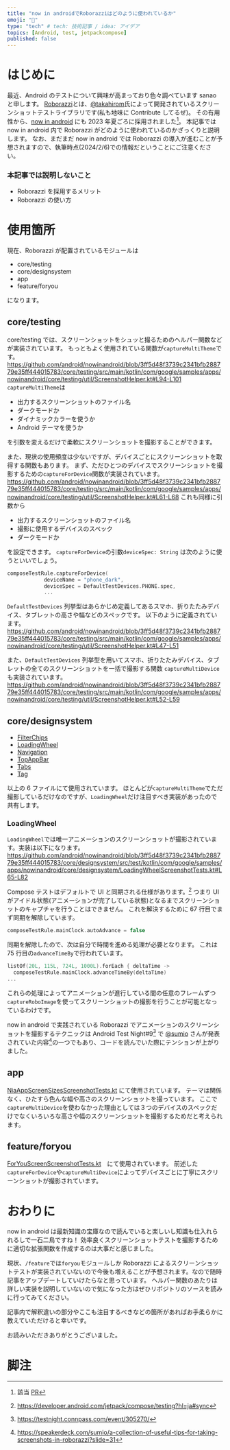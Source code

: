 ```yaml
---
title: "now in androidでRoborazziはどのように使われているか"
emoji: "📱"
type: "tech" # tech: 技術記事 / idea: アイデア
topics: [Android, test, jetpackcompose]
published: false
---
```


# はじめに

最近、Android のテストについて興味が高まっており色々調べています sanao と申します。
[Roborazzi](https://github.com/takahirom/roborazzi)とは、[@takahirom](https://twitter.com/new_runnable)氏によって開発されているスクリーンショットテストライブラリです(私も地味に Contribute してるぜ)。
その有用性から、[now in android](https://github.com/android/nowinandroid) にも 2023 年夏ごろに採用されました[^1]。
本記事では now in android 内で Roborazzi がどのように使われているのかざっくりと説明します。
なお、まだまだ now in android では Roborazzi の導入が進むことが予想されますので、執筆時点(2024/2/6)での情報だということにご注意ください。

### 本記事では説明しないこと

- Roborazzi を採用するメリット
- Roborazzi の使い方

# 使用箇所

現在、Roborazzi が配置されているモジュールは

- core/testing
- core/designsystem
- app
- feature/foryou

になります。

## core/testing

core/testing では、スクリーンショットをシュッと撮るためのヘルパー関数などが実装されています。
もっともよく使用されている関数が`captureMultiTheme`です。
https://github.com/android/nowinandroid/blob/3ff5d48f3739c2341bfb288779e35ff444015783/core/testing/src/main/kotlin/com/google/samples/apps/nowinandroid/core/testing/util/ScreenshotHelper.kt#L94-L101
`captureMultiTheme`は

- 出力するスクリーンショットのファイル名
- ダークモードか
- ダイナミックカラーを使うか
- Android テーマを使うか

を引数を変えるだけで柔軟にスクリーンショットを撮影することができます。

また、現状の使用頻度は少ないですが、デバイスごとにスクリーンショットを取得する関数もあります。
まず、ただひとつのデバイスでスクリーンショットを撮影するための`captureForDevice`関数が実装されています。
https://github.com/android/nowinandroid/blob/3ff5d48f3739c2341bfb288779e35ff444015783/core/testing/src/main/kotlin/com/google/samples/apps/nowinandroid/core/testing/util/ScreenshotHelper.kt#L61-L68
これも同様に引数から

- 出力するスクリーンショットのファイル名
- 撮影に使用するデバイスのスペック
- ダークモードか

を設定できます。
`captureForDevice`の引数`deviceSpec: String` は次のように使うといいでしょう。

```kotlin
composeTestRule.captureForDevice(
            deviceName = "phone_dark",
            deviceSpec = DefaultTestDevices.PHONE.spec,
            ...
```

`DefaultTestDevices` 列挙型はあらかじめ定義してあるスマホ、折りたたみデバイス、タブレットの高さや幅などのスペックです。
以下のように定義されています。
https://github.com/android/nowinandroid/blob/3ff5d48f3739c2341bfb288779e35ff444015783/core/testing/src/main/kotlin/com/google/samples/apps/nowinandroid/core/testing/util/ScreenshotHelper.kt#L47-L51

また、`DefaultTestDevices` 列挙型を用いてスマホ、折りたたみデバイス、タブレットの全てのスクリーンショットを一括で撮影する関数 `captureMultiDevice` も実装されています。
https://github.com/android/nowinandroid/blob/3ff5d48f3739c2341bfb288779e35ff444015783/core/testing/src/main/kotlin/com/google/samples/apps/nowinandroid/core/testing/util/ScreenshotHelper.kt#L52-L59

## core/designsystem

- [FilterChips](https://github.com/android/nowinandroid/blob/3ff5d48f3739c2341bfb288779e35ff444015783/core/designsystem/src/test/kotlin/com/google/samples/apps/nowinandroid/core/designsystem/FilterChipScreenshotTests.kt)
- [LoadingWheel](https://github.com/android/nowinandroid/blob/3ff5d48f3739c2341bfb288779e35ff444015783/core/designsystem/src/test/kotlin/com/google/samples/apps/nowinandroid/core/designsystem/LoadingWheelScreenshotTests.kt)
- [Navigation](https://github.com/android/nowinandroid/blob/3ff5d48f3739c2341bfb288779e35ff444015783/core/designsystem/src/test/kotlin/com/google/samples/apps/nowinandroid/core/designsystem/NavigationScreenshotTests.kt)
- [TopAppBar](https://github.com/android/nowinandroid/blob/3ff5d48f3739c2341bfb288779e35ff444015783/core/designsystem/src/test/kotlin/com/google/samples/apps/nowinandroid/core/designsystem/TopAppBarScreenshotTests.kt)
- [Tabs](https://github.com/android/nowinandroid/blob/3ff5d48f3739c2341bfb288779e35ff444015783/core/designsystem/src/test/kotlin/com/google/samples/apps/nowinandroid/core/designsystem/TabsScreenshotTests.kt)
- [Tag](https://github.com/android/nowinandroid/blob/3ff5d48f3739c2341bfb288779e35ff444015783/core/designsystem/src/test/kotlin/com/google/samples/apps/nowinandroid/core/designsystem/TagScreenshotTests.kt)

以上の 6 ファイルにて使用されています。
ほとんどが`captureMultiTheme`でただ撮影しているだけなのですが、`LoadingWheel`だけ注目すべき実装があったので共有します。

### LoadingWheel

`LoadingWheel`では唯一アニメーションのスクリーンショットが撮影されています。実装は以下になります。
https://github.com/android/nowinandroid/blob/3ff5d48f3739c2341bfb288779e35ff444015783/core/designsystem/src/test/kotlin/com/google/samples/apps/nowinandroid/core/designsystem/LoadingWheelScreenshotTests.kt#L65-L82

Compose テストはデフォルトで UI と同期される仕様があります。[^2]
つまり UI がアイドル状態(アニメーションが完了している状態)となるまでスクリーンショットのキャプチャを行うことはできません。
これを解決するために 67 行目でまず同期を解除しています。

```kotlin
composeTestRule.mainClock.autoAdvance = false
```

同期を解除したので、次は自分で時間を進める処理が必要となります。
これは 75 行目の`advanceTimeBy`で行われています。

```kotlin
listOf(20L, 115L, 724L, 1000L).forEach { deltaTime ->
  composeTestRule.mainClock.advanceTimeBy(deltaTime)
...
```

これらの処理によってアニメーションが進行している間の任意のフレームずつ`captureRoboImage`を使ってスクリーンショットの撮影を行うことが可能となっているわけです。

now in android で実践されている Roborazzi でアニメーションのスクリーンショットを撮影するテクニックは Android Test Night#9[^3] で [@sumio](http://twitter.com/sumio_tym) さんが発表されていた内容[^4]の一つでもあり、コードを読んでいた際にテンションが上がりました。

## app

[NiaAppScreenSizesScreenshotTests.kt](https://github.com/android/nowinandroid/blob/3ff5d48f3739c2341bfb288779e35ff444015783/app/src/testDemo/kotlin/com/google/samples/apps/nowinandroid/ui/NiaAppScreenSizesScreenshotTests.kt) にて使用されています。
テーマは関係なく、ひたすら色んな幅や高さのスクリーンショットを撮っています。
ここで`captureMultiDevice`を使わなかった理由としては３つのデバイスのスペックだけでなくいろいろな高さや幅のスクリーンショットを撮影するためだと考えられます。

## feature/foryou

[ForYouScreenScreenshotTests.kt](https://github.com/android/nowinandroid/blob/3ff5d48f3739c2341bfb288779e35ff444015783/feature/foryou/src/test/kotlin/com/google/samples/apps/nowinandroid/feature/foryou/ForYouScreenScreenshotTests.kt#L118)　にて使用されています。
前述した `captureForDevice`や`captureMultiDevice`によってデバイスごとに丁寧にスクリーンショットが撮影されています。

# おわりに

now in android は最新知識の宝庫なので読んでいると楽しいし知識も仕入れられるしで一石二鳥ですね！
効率良くスクリーンショットテストを撮影するために適切な拡張関数を作成するのは大事だと感じました。

現状、`/feature`では`foryou`モジュールしか Roborazzi によるスクリーンショットテストが実装されていないので今後も増えることが予想されます。なので随時記事をアップデートしていけたらなと思っています。
ヘルパー関数のあたりは詳しい実装を説明していないので気になった方はぜひリポジトリのソースを読みに行ってみてください。

記事内で解釈違いの部分やここも注目するべきなどの箇所があればお手柔らかに教えていただけると幸いです。

お読みいただきありがとうございました。

# 脚注

[^1]: 該当 [PR](https://github.com/android/nowinandroid/pull/876)
[^2]: https://developer.android.com/jetpack/compose/testing?hl=ja#sync
[^3]: https://testnight.connpass.com/event/305270/
[^4]: https://speakerdeck.com/sumio/a-collection-of-useful-tips-for-taking-screenshots-in-roborazzi?slide=31
